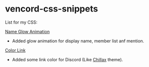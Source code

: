# vencord-css-snippets
List for my CSS:

[Name Glow Animation](https://github.com/sang765/vencord-css-snippets/tree/main/NameGlowAnimation)
 - Added glow animation for display name, member list anf mention.

[Color Link](https://github.com/sang765/vencord-css-snippets/tree/main/Color%20Links)
 - Added some link color for Discord (Like [Chillax](https://betterdiscord.app/theme/Chillax) theme).
